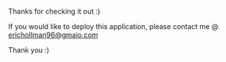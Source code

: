 Thanks for checking it out :)

If you would like to deploy this application, please contact me @ erichollman96@gmaio.com

Thank you :)
